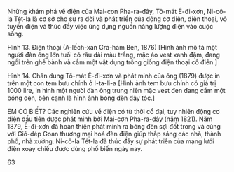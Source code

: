 Những khám phá về điện của Mai-con Pha-ra-đây, Tô-mát Ê-đi-xơn, Ni-cô-la Tét-la là cơ sở cho sự ra đời và phát triển của động cơ điện, điện thoại, vô tuyến điện và thúc đẩy việc ứng dụng nguồn năng lượng điện vào cuộc sống.

Hình 13. Điện thoại (A-lếch-xan Gra-ham Ben, 1876)
[Hình ảnh mô tả một người đàn ông lớn tuổi có râu dài màu trắng, mặc áo vest xanh đậm, đang ngồi trên ghế bành và cầm một vật dụng trông giống điện thoại cổ điển.]

Hình 14. Chân dung Tô-mát Ê-đi-xơn và phát minh của ông (1879) được in trên một con tem bưu chính ở I-ta-li-a
[Hình ảnh tem bưu chính có giá trị 1000 lire, in hình một người đàn ông trung niên mặc vest đen đang cầm một bóng đèn, bên cạnh là hình ảnh bóng đèn dây tóc.]

EM CÓ BIẾT?
Các nghiên cứu về điện có từ thời cổ đại, tuy nhiên động cơ điện đầu tiên được phát minh bởi Mai-cơn Pha-ra-đây (năm 1821). Năm 1879, Ê-đi-xơn đã hoàn thiện phát minh ra bóng đèn sợi đốt trong và cùng với Giô-dép Goan thương mại hoá đèn điện giúp thắp sáng các nhà, thành phố, nhà xưởng. Ni-cô-la Tét-la đã thúc đẩy sự phát triển của mạng lưới điện xoay chiều được dùng phổ biến ngày nay.

63